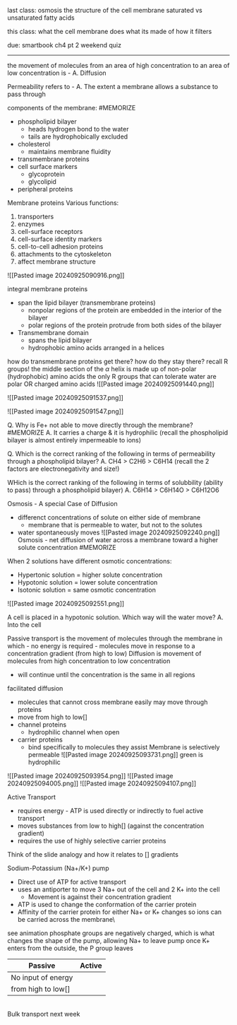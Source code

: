 last class:
osmosis
the structure of the cell membrane
saturated vs unsaturated fatty acids

this class:
what the cell membrane does
what its made of
how it filters

due:
smartbook ch4 pt 2
weekend quiz

-------------

the movement of molecules from an area of high concentration to an area of low concentration is -
A. Diffusion

Permeability refers to -
A. The extent a membrane allows a substance to pass through

components of the membrane: #MEMORIZE
- phospholipid bilayer
	- heads hydrogen bond to the water
	- tails are hydrophobically excluded
- cholesterol
	- maintains membrane fluidity
- transmembrane proteins
- cell surface markers
	- glycoprotein
	- glycolipid
- peripheral proteins

Membrane proteins
Various functions:
1. transporters
2. enzymes
3. cell-surface receptors
4. cell-surface identity markers
5. cell-to-cell adhesion proteins
6. attachments to the cytoskeleton
7. affect membrane structure

![[Pasted image 20240925090916.png]]

integral membrane proteins
- span the lipid bilayer (transmembrane proteins)
	- nonpolar regions of the protein are embedded in the interior of the bilayer
	- polar regions of the protein protrude from both sides of the bilayer
- Transmembrane domain
	- spans the lipid bilayer
	- hydrophobic amino acids arranged in a helices

how do transmembrane proteins get there? how do they stay there?
	recall R groups!
		the middle section of the $\alpha$ helix is made up of non-polar (hydrophobic) amino acids
		the only R groups that can tolerate water are polar OR charged amino acids
		![[Pasted image 20240925091440.png]]

![[Pasted image 20240925091537.png]]

![[Pasted image 20240925091547.png]]

Q. Why is Fe+ not able to move directly through the membrane? #MEMORIZE
	A. It carries a charge & it is hydrophilic
(recall the phospholipid bilayer is almost entirely impermeable to ions)

Q. Which is the correct ranking of the following in terms of permeability through a phospholipid bilayer?
	A. CH4 > C2H6 > C6H14 (recall the 2 factors are electronegativity and size!)

WHich is the correct ranking of the following in terms of solubbility (ability to pass) through a phospholipid bilayer)
	A. C6H14 > C6H14O > C6H12O6

Osmosis - A special Case of Diffusion
- differenct concentrations of solute on either side of membrane
	- membrane that is permeable to water, but not to the solutes
- water spontaneously moves
![[Pasted image 20240925092240.png]]
Osmosis - net diffusion of water across a membrane toward a higher solute concentration #MEMORIZE 

When 2 solutions have different osmotic concentrations:
- Hypertonic solution = higher solute concentration
- Hypotonic solution = lower solute concentration
- Isotonic solution = same osmotic concentration

![[Pasted image 20240925092551.png]]

A cell is placed in a hypotonic solution. Which way will the water move?
	A. Into the cell

Passive transport
is the movement of molecules through the membrane in which
	- no energy is required
	- molecules move in response to a concentration gradient (from high to low)
Diffusion is movement of molecules from high concentration to low concentration
- will continue until the concentration is the same in all regions

facilitated diffusion
- molecules that cannot cross membrane easily may move through proteins
- move from high to low[]
- channel proteins
	- hydrophilic channel when open
- carrier proteins
	- bind specifically to molecules they assist
Membrane is selectively permeable
![[Pasted image 20240925093731.png]]
 green is hydrophilic

![[Pasted image 20240925093954.png]]
![[Pasted image 20240925094005.png]]
![[Pasted image 20240925094107.png]]

Active Transport
- requires energy - ATP is used directly or indirectly to fuel active transport
- moves substances from low to high[] (against the concentration gradient)
- requires the use of highly selective carrier proteins

Think of the slide analogy and how it relates to [] gradients

Sodium-Potassium (Na+/K+) pump
- Direct use of ATP for active transport
- uses an antiporter to move 3 Na+ out of the cell and 2 K+ into the cell
	- Movement is against their concentration gradient
- ATP is used to change the conformation of the carrier protein
- Affinity of the carrier protein for either Na+ or K+ changes so ions can be carried across the membrane\

see animation
phosphate groups are negatively charged, which is what changes the shape of the pump, allowing Na+ to leave pump
once K+ enters from the outside, the P group leaves

| Passive            | Active |
| ------------------ | ------ |
| No input of energy |        |
| from high to low[] |        |
\
Bulk transport next week